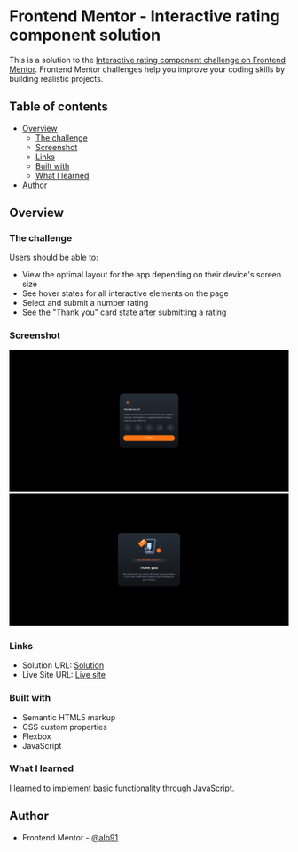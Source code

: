 # Frontend Mentor - Interactive rating component solution

This is a solution to the [Interactive rating component challenge on Frontend Mentor](https://www.frontendmentor.io/challenges/interactive-rating-component-koxpeBUmI). Frontend Mentor challenges help you improve your coding skills by building realistic projects.

## Table of contents

- [Overview](#overview)
  - [The challenge](#the-challenge)
  - [Screenshot](#screenshot)
  - [Links](#links)
  - [Built with](#built-with)
  - [What I learned](#what-i-learned)
- [Author](#author)

## Overview

### The challenge

Users should be able to:

- View the optimal layout for the app depending on their device's screen size
- See hover states for all interactive elements on the page
- Select and submit a number rating
- See the "Thank you" card state after submitting a rating

### Screenshot

![Interactive rating component first card](./design/screencapture-127-0-0-1-5500-index-html-2023-06-02-17_00_33.png)
![Interactive rating component second card](./design/screencapture-127-0-0-1-5500-index-html-2023-06-02-17_01_54.png)

### Links

- Solution URL: [Solution](https://github.com/alb91/interactive-rating-component-main.git)
- Live Site URL: [Live site](https://alb91.github.io/interactive-rating-component-main/)

### Built with

- Semantic HTML5 markup
- CSS custom properties
- Flexbox
- JavaScript

### What I learned

I learned to implement basic functionality through JavaScript.

## Author

- Frontend Mentor - [@alb91](https://www.frontendmentor.io/profile/alb91)
